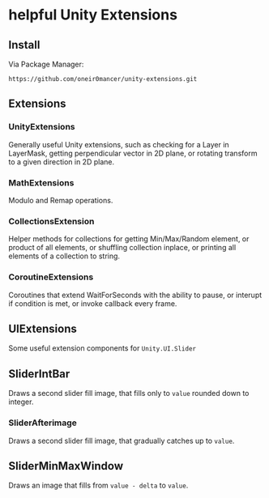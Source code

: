 # helpful Unity Extensions

## Install
Via Package Manager:
```
https://github.com/oneir0mancer/unity-extensions.git
```


## Extensions

### UnityExtensions
Generally useful Unity extensions, such as checking for a Layer in LayerMask, getting perpendicular vector in 2D plane, 
or rotating transform to a given direction in 2D plane.

### MathExtensions
Modulo and Remap operations.

### CollectionsExtension
Helper methods for collections for getting Min/Max/Random element, or product of all elements, or shuffling collection inplace,
or printing all elements of a collection to string.

### CoroutineExtensions
Coroutines that extend WaitForSeconds with the ability to pause, or interupt if condition is met, or invoke callback every frame.


## UIExtensions
Some useful extension components for `Unity.UI.Slider`

## SliderIntBar
Draws a second slider fill image, that fills only to `value` rounded down to integer.

### SliderAfterimage
Draws a second slider fill image, that gradually catches up to `value`.

## SliderMinMaxWindow
Draws an image that fills from `value - delta` to `value`.